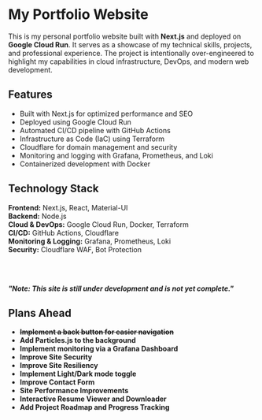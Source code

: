 # My Portfolio Website

This is my personal portfolio website built with **Next.js** and deployed on **Google Cloud Run**. It serves as a showcase of my technical skills, projects, and professional experience. The project is intentionally over-engineered to highlight my capabilities in cloud infrastructure, DevOps, and modern web development.

## Features

- Built with Next.js for optimized performance and SEO
- Deployed using Google Cloud Run
- Automated CI/CD pipeline with GitHub Actions
- Infrastructure as Code (IaC) using Terraform
- Cloudflare for domain management and security
- Monitoring and logging with Grafana, Prometheus, and Loki
- Containerized development with Docker

## Technology Stack

**Frontend:** Next.js, React, Material-UI
<br>
**Backend:** Node.js
<br>
**Cloud & DevOps:** Google Cloud Run, Docker, Terraform
<br>
**CI/CD:** GitHub Actions, Cloudflare
<br>
**Monitoring & Logging:** Grafana, Prometheus, Loki
<br>
**Security:** Cloudflare WAF, Bot Protection

<br>
<br>

***"Note: This site is still under development and is not yet complete."***

## Plans Ahead

- **~~Implement a back button for easier navigation~~**
- **Add Particles.js to the background**
- **Implement monitoring via a Grafana Dashboard**
- **Improve Site Security**
- **Improve Site Resiliency**
- **Implement Light/Dark mode toggle**
- **Improve Contact Form**
- **Site Performance Improvements**
- **Interactive Resume Viewer and Downloader**
- **Add Project Roadmap and Progress Tracking**
